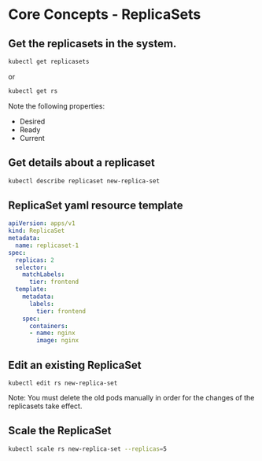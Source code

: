 # Core Concepts - ReplicaSets

## Get the replicasets in the system.

```bash
kubectl get replicasets
```

or

```bash
kubectl get rs
```

Note the following properties:

- Desired
- Ready
- Current 

## Get details about a replicaset

```bash
kubectl describe replicaset new-replica-set
```

## ReplicaSet yaml resource template

```yaml
apiVersion: apps/v1
kind: ReplicaSet
metadata:
  name: replicaset-1
spec:
  replicas: 2
  selector:
    matchLabels:
      tier: frontend
  template:
    metadata:
      labels:
        tier: frontend
    spec:
      containers:
      - name: nginx
        image: nginx
```

## Edit an existing ReplicaSet

```
kubectl edit rs new-replica-set
```

Note: You must delete the old pods manually in order for the changes of the replicasets take effect.

## Scale the ReplicaSet

```bash
kubectl scale rs new-replica-set --replicas=5
```

